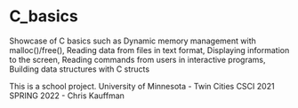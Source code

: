 # C_basics
Showcase of C basics such as Dynamic memory management with malloc()/free(), Reading data from files in text format, Displaying information to the screen, Reading commands from users in interactive programs, Building data structures with C structs

This is a school project. 
University of Minnesota - Twin Cities
CSCI 2021 SPRING 2022 - Chris Kauffman
